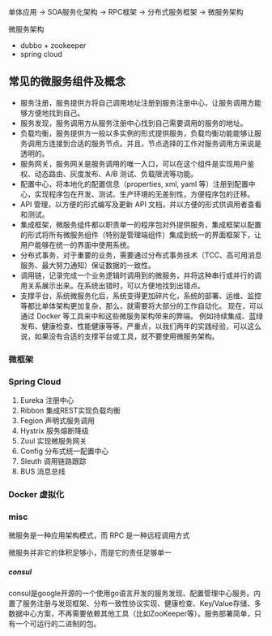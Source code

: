 
单体应用 -> SOA服务化架构 -> RPC框架 -> 分布式服务框架 -> 微服务架构


微服务架构 
* dubbo + zookeeper
* spring cloud

## 常见的微服务组件及概念

* 服务注册，服务提供方将自己调用地址注册到服务注册中心，让服务调用方能够方便地找到自己。
* 服务发现，服务调用方从服务注册中心找到自己需要调用的服务的地址。
* 负载均衡，服务提供方一般以多实例的形式提供服务，负载均衡功能能够让服务调用方连接到合适的服务节点。并且，节点选择的工作对服务调用方来说是透明的。
* 服务网关，服务网关是服务调用的唯一入口，可以在这个组件是实现用户鉴权、动态路由、灰度发布、A/B 测试、负载限流等功能。
* 配置中心，将本地化的配置信息（properties, xml, yaml 等）注册到配置中心，实现程序包在开发、测试、生产环境的无差别性，方便程序包的迁移。
* API 管理，以方便的形式编写及更新 API 文档，并以方便的形式供调用者查看和测试。
* 集成框架，微服务组件都以职责单一的程序包对外提供服务，集成框架以配置的形式将所有微服务组件（特别是管理端组件）集成到统一的界面框架下，让用户能够在统一的界面中使用系统。
* 分布式事务，对于重要的业务，需要通过分布式事务技术（TCC、高可用消息服务、最大努力通知）保证数据的一致性。
* 调用链，记录完成一个业务逻辑时调用到的微服务，并将这种串行或并行的调用关系展示出来。在系统出错时，可以方便地找到出错点。
* 支撑平台，系统微服务化后，系统变得更加碎片化，系统的部署、运维、监控等都比单体架构更加复杂，那么，就需要将大部分的工作自动化。
现在，可以通过 Docker 等工具来中和这些微服务架构带来的弊端。 例如持续集成、蓝绿发布、健康检查、性能健康等等。严重点，以我们两年的实践经验，可以这么说，如果没有合适的支撑平台或工具，就不要使用微服务架构。


### 微框架

### Spring Cloud

1.	Eureka 注册中心
2.	Ribbon 集成REST实现负载均衡
3.	Fegion 声明式服务调用
4.	Hystrix 服务熔断降级
5.	Zuul 实现微服务网关
6.	Config 分布式统一配置中心
7.	Sleuth 调用链路跟踪
8.	BUS 消息总线

### Docker 虚拟化

### misc

微服务是一种应用架构模式，而 RPC 是一种远程调用方式

微服务并非它的体积足够小，而是它的责任足够单一


##### consul
consul是google开源的一个使用go语言开发的服务发现、配置管理中心服务。内置了服务注册与发现框架、分布一致性协议实现、健康检查、Key/Value存储、多数据中心方案，不再需要依赖其他工具（比如ZooKeeper等）。服务部署简单，只有一个可运行的二进制的包。
